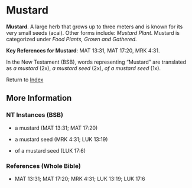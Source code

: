 # Mustard
**Mustard**. 
A large herb that grows up to three meters and is known for its very small seeds (acai). 
Other forms include: 
*Mustard Plant*. 
Mustard is categorized under _Food Plants, Grown and Gathered_. 


**Key References for Mustard**: 
MAT 13:31, MAT 17:20, MRK 4:31. 




In the New Testament (BSB), words representing “Mustard” are translated as 
*a mustard* (2x), *a mustard seed* (2x), *of a mustard seed* (1x). 


Return to [Index](00-Index.md)

## More Information

### NT Instances (BSB)

* a mustard (MAT 13:31; MAT 17:20)

* a mustard seed (MRK 4:31; LUK 13:19)

* of a mustard seed (LUK 17:6)



### References (Whole Bible)

* MAT 13:31; MAT 17:20; MRK 4:31; LUK 13:19; LUK 17:6



